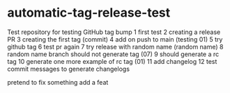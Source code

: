 # automatic-tag-release-test

Test repository for testing GitHub tag bump
1 first test
2 creating a release PR
3 creating the first tag (commit)
4 add on push to main (testing 01)
5 try github tag
6 test pr again
7 try release with random name (random name)
8 random name branch should not generate tag (07)
9 should generate a rc tag
10 generate one more example of rc tag (01)
11 add changelog
12 test commit messages to generate changelogs

pretend to fix something
add a feat
